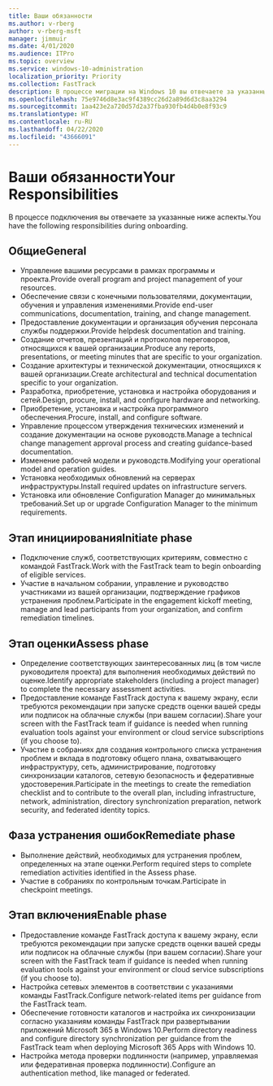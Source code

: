 ```yaml
---
title: Ваши обязанности
ms.author: v-rberg
author: v-rberg-msft
manager: jimmuir
ms.date: 4/01/2020
ms.audience: ITPro
ms.topic: overview
ms.service: windows-10-administration
localization_priority: Priority
ms.collection: FastTrack
description: В процессе миграции на Windows 10 вы отвечаете за указанные ниже аспекты.
ms.openlocfilehash: 75e9746d8e3ac9f4389cc26d2a89d6d3c8aa3294
ms.sourcegitcommit: 1aa423e2a720d57d2a37fba930fb4d4b0e8f93c9
ms.translationtype: HT
ms.contentlocale: ru-RU
ms.lasthandoff: 04/22/2020
ms.locfileid: "43666091"
---
```

# <a name="your-responsibilities"></a><span data-ttu-id="6cf38-103">Ваши обязанности</span><span class="sxs-lookup"><span data-stu-id="6cf38-103">Your Responsibilities</span></span>

<span data-ttu-id="6cf38-104">В процессе подключения вы отвечаете за указанные ниже аспекты.</span><span class="sxs-lookup"><span data-stu-id="6cf38-104">You have the following responsibilities during onboarding.</span></span>

## <a name="general"></a><span data-ttu-id="6cf38-105">Общие</span><span class="sxs-lookup"><span data-stu-id="6cf38-105">General</span></span>

- <span data-ttu-id="6cf38-106">Управление вашими ресурсами в рамках программы и проекта.</span><span class="sxs-lookup"><span data-stu-id="6cf38-106">Provide overall program and project management of your resources.</span></span>
- <span data-ttu-id="6cf38-107">Обеспечение связи с конечными пользователями, документации, обучения и управления изменениями.</span><span class="sxs-lookup"><span data-stu-id="6cf38-107">Provide end-user communications, documentation, training, and change management.</span></span>
- <span data-ttu-id="6cf38-108">Предоставление документации и организация обучения персонала службы поддержки.</span><span class="sxs-lookup"><span data-stu-id="6cf38-108">Provide helpdesk documentation and training.</span></span>
- <span data-ttu-id="6cf38-109">Создание отчетов, презентаций и протоколов переговоров, относящихся к вашей организации.</span><span class="sxs-lookup"><span data-stu-id="6cf38-109">Produce any reports, presentations, or meeting minutes that are specific to your organization.</span></span>
- <span data-ttu-id="6cf38-110">Создание архитектуры и технической документации, относящихся к вашей организации.</span><span class="sxs-lookup"><span data-stu-id="6cf38-110">Create architectural and technical documentation specific to your organization.</span></span>
- <span data-ttu-id="6cf38-111">Разработка, приобретение, установка и настройка оборудования и сетей.</span><span class="sxs-lookup"><span data-stu-id="6cf38-111">Design, procure, install, and configure hardware and networking.</span></span>
- <span data-ttu-id="6cf38-112">Приобретение, установка и настройка программного обеспечения.</span><span class="sxs-lookup"><span data-stu-id="6cf38-112">Procure, install, and configure software.</span></span>
- <span data-ttu-id="6cf38-113">Управление процессом утверждения технических изменений и создание документации на основе руководств.</span><span class="sxs-lookup"><span data-stu-id="6cf38-113">Manage a technical change management approval process and creating guidance-based documentation.</span></span>
- <span data-ttu-id="6cf38-114">Изменение рабочей модели и руководств.</span><span class="sxs-lookup"><span data-stu-id="6cf38-114">Modifying your operational model and operation guides.</span></span>
- <span data-ttu-id="6cf38-115">Установка необходимых обновлений на серверах инфраструктуры.</span><span class="sxs-lookup"><span data-stu-id="6cf38-115">Install required updates on infrastructure servers.</span></span>
- <span data-ttu-id="6cf38-116">Установка или обновление Configuration Manager до минимальных требований.</span><span class="sxs-lookup"><span data-stu-id="6cf38-116">Set up or upgrade Configuration Manager to the minimum requirements.</span></span>

## <a name="initiate-phase"></a><span data-ttu-id="6cf38-117">Этап инициирования</span><span class="sxs-lookup"><span data-stu-id="6cf38-117">Initiate phase</span></span>

- <span data-ttu-id="6cf38-118">Подключение служб, соответствующих критериям, совместно с командой FastTrack.</span><span class="sxs-lookup"><span data-stu-id="6cf38-118">Work with the FastTrack team to begin onboarding of eligible services.</span></span>
- <span data-ttu-id="6cf38-119">Участие в начальном собрании, управление и руководство участниками из вашей организации, подтверждение графиков устранения проблем.</span><span class="sxs-lookup"><span data-stu-id="6cf38-119">Participate in the engagement kickoff meeting, manage and lead participants from your organization, and confirm remediation timelines.</span></span>

## <a name="assess-phase"></a><span data-ttu-id="6cf38-120">Этап оценки</span><span class="sxs-lookup"><span data-stu-id="6cf38-120">Assess phase</span></span>

- <span data-ttu-id="6cf38-121">Определение соответствующих заинтересованных лиц (в том числе руководителя проекта) для выполнения необходимых действий по оценке.</span><span class="sxs-lookup"><span data-stu-id="6cf38-121">Identify appropriate stakeholders (including a project manager) to complete the necessary assessment activities.</span></span>
- <span data-ttu-id="6cf38-122">Предоставление команде FastTrack доступа к вашему экрану, если требуются рекомендации при запуске средств оценки вашей среды или подписок на облачные службы (при вашем согласии).</span><span class="sxs-lookup"><span data-stu-id="6cf38-122">Share your screen with the FastTrack team if guidance is needed when running evaluation tools against your environment or cloud service subscriptions (if you choose to).</span></span>
- <span data-ttu-id="6cf38-123">Участие в собраниях для создания контрольного списка устранения проблем и вклада в подготовку общего плана, охватывающего инфраструктуру, сеть, администрирование, подготовку синхронизации каталогов, сетевую безопасность и федеративные удостоверения.</span><span class="sxs-lookup"><span data-stu-id="6cf38-123">Participate in the meetings to create the remediation checklist and to contribute to the overall plan, including infrastructure, network, administration, directory synchronization preparation, network security, and federated identity topics.</span></span>

## <a name="remediate-phase"></a><span data-ttu-id="6cf38-124">Фаза устранения ошибок</span><span class="sxs-lookup"><span data-stu-id="6cf38-124">Remediate phase</span></span>

- <span data-ttu-id="6cf38-125">Выполнение действий, необходимых для устранения проблем, определенных на этапе оценки.</span><span class="sxs-lookup"><span data-stu-id="6cf38-125">Perform required steps to complete remediation activities identified in the Assess phase.</span></span>
- <span data-ttu-id="6cf38-126">Участие в собраниях по контрольным точкам.</span><span class="sxs-lookup"><span data-stu-id="6cf38-126">Participate in checkpoint meetings.</span></span>

## <a name="enable-phase"></a><span data-ttu-id="6cf38-127">Этап включения</span><span class="sxs-lookup"><span data-stu-id="6cf38-127">Enable phase</span></span>

- <span data-ttu-id="6cf38-128">Предоставление команде FastTrack доступа к вашему экрану, если требуются рекомендации при запуске средств оценки вашей среды или подписок на облачные службы (при вашем согласии).</span><span class="sxs-lookup"><span data-stu-id="6cf38-128">Share your screen with the FastTrack team if guidance is needed when running evaluation tools against your environment or cloud service subscriptions (if you choose to).</span></span>
- <span data-ttu-id="6cf38-129">Настройка сетевых элементов в соответствии с указаниями команды FastTrack.</span><span class="sxs-lookup"><span data-stu-id="6cf38-129">Configure network-related items per guidance from the FastTrack team.</span></span>
- <span data-ttu-id="6cf38-130">Обеспечение готовности каталогов и настройка их синхронизации согласно указаниям команды FastTrack при развертывании приложений Microsoft 365 в Windows 10.</span><span class="sxs-lookup"><span data-stu-id="6cf38-130">Perform directory readiness and configure directory synchronization per guidance from the FastTrack team when deploying Microsoft 365 Apps with Windows 10.</span></span>
- <span data-ttu-id="6cf38-131">Настройка метода проверки подлинности (например, управляемая или федеративная проверка подлинности).</span><span class="sxs-lookup"><span data-stu-id="6cf38-131">Configure an authentication method, like managed or federated.</span></span>

